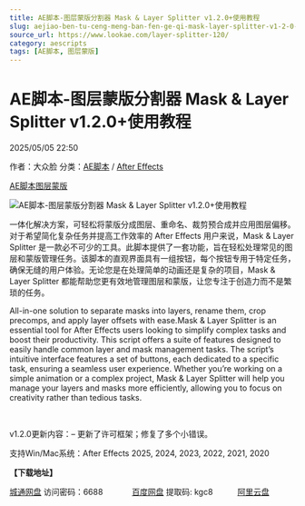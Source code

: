 ```yaml
---
title: AE脚本-图层蒙版分割器 Mask & Layer Splitter v1.2.0+使用教程
slug: aejiao-ben-tu-ceng-meng-ban-fen-ge-qi-mask-layer-splitter-v1-2-0-shi-yong-jiao-cheng
source_url: https://www.lookae.com/layer-splitter-120/
category: aescripts
tags: [AE脚本, 图层蒙版]
---
```

# AE脚本-图层蒙版分割器 Mask & Layer Splitter v1.2.0+使用教程

2025/05/05 22:50

作者：大众脸
分类：[AE脚本](https://www.lookae.com/after-effects/aescripts/) / [After Effects](https://www.lookae.com/after-effects/)

[AE脚本](https://www.lookae.com/tag/ae%e8%84%9a%e6%9c%ac/)[图层蒙版](https://www.lookae.com/tag/%e5%9b%be%e5%b1%82%e8%92%99%e7%89%88/)

![AE脚本-图层蒙版分割器 Mask & Layer Splitter v1.2.0+使用教程](https://www.lookae.com/wp-content/uploads/2024/12/Mask-Layer-Splitter.jpg "AE脚本-图层蒙版分割器 Mask & Layer Splitter v1.2.0+使用教程-LookAE.com")

一体化解决方案，可轻松将蒙版分成图层、重命名、裁剪预合成并应用图层偏移。对于希望简化复杂任务并提高工作效率的 After Effects 用户来说，Mask & Layer Splitter 是一款必不可少的工具。此脚本提供了一套功能，旨在轻松处理常见的图层和蒙版管理任务。该脚本的直观界面具有一组按钮，每个按钮专用于特定任务，确保无缝的用户体验。无论您是在处理简单的动画还是复杂的项目，Mask & Layer Splitter 都能帮助您更有效地管理图层和蒙版，让您专注于创造力而不是繁琐的任务。

All-in-one solution to separate masks into layers, rename them, crop precomps, and apply layer offsets with ease.Mask & Layer Splitter is an essential tool for After Effects users looking to simplify complex tasks and boost their productivity. This script offers a suite of features designed to easily handle common layer and mask management tasks. The script’s intuitive interface features a set of buttons, each dedicated to a specific task, ensuring a seamless user experience. Whether you’re working on a simple animation or a complex project, Mask & Layer Splitter will help you manage your layers and masks more efficiently, allowing you to focus on creativity rather than tedious tasks.

[﻿﻿﻿](http://cloud.video.taobao.com/play/u/null/p/1/e/6/t/1/497822895090.mp4)

v1.2.0更新内容：– 更新了许可框架；修复了多个小错误。

支持Win/Mac系统：After Effects 2025, 2024, 2023, 2022, 2021, 2020

**【下载地址】**

[城通网盘](https://url70.ctfile.com/f/2827370-1503175598-0a9f14?p=4431) 访问密码：6688             [百度网盘](https://pan.baidu.com/s/1j83C0zSTg4Ly-ncOlweiHg?pwd=kgc8) 提取码: kgc8           [阿里云盘](https://www.alipan.com/s/mqQ7PBi832w)
